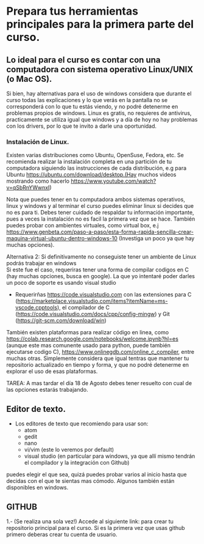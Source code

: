 # Prepara tus herramientas principales para la primera parte del curso.


## Lo ideal para el curso es contar con una computadora con sistema operativo Linux/UNIX (o Mac OS).
Si bien, hay alternativas para el uso de windows considera que durante el curso 
todas las explicaciones y lo que verás en la pantalla no se corresponderá con lo que tu estás viendo, 
y no podré detenerme en problemas propios de windows. Linux es gratis, no requieres de antivirus, practicamente se utiliza igual que windows 
y a día de hoy no hay problemas con los drivers, por lo que te invito a darle una oportunidad. 

### Instalación de Linux.
Existen varias distribuciones como Ubuntu, OpenSuse, Fedora, etc. 
Se recomienda realizar la instalación completa en una partición de tu computadora siguiendo las instrucciones de cada distribución,
e.g para Ubuntu https://ubuntu.com/download/desktop.(Hay muchos videos mostrando como hacerlo https://www.youtube.com/watch?v=qSbRnYWwnxI)

Nota que puedes tener en tu computadora ambos sistemas operativos, linux y windows 
y al terminar el curso puedes eliminar linux si decides que no es para ti. Debes tener cuidado de respaldar tu información importante, pues a veces la instalación no es facil la primera vez que se hace. También puedes probar con ambientes virtuales, como virtual box, e.j https://www.genbeta.com/paso-a-paso/esta-forma-rapida-sencilla-crear-maquina-virtual-ubuntu-dentro-windows-10 (Investiga un poco ya que hay muchas opciones). 

Alternativa 2: Si definitivamente no conseguiste tener un ambiente de Linux podrás trabajar en windows  
Si este fue el caso, requeriras tener una forma de compilar codigos en C (hay muchas opciones, busca en google). La que yo intentaré poder darles un poco de soporte es usando visual studio 
- Requerirñas https://code.visualstudio.com con las extensiones para C (https://marketplace.visualstudio.com/items?itemName=ms-vscode.cpptools), el compilador de C (https://code.visualstudio.com/docs/cpp/config-mingw) y Git (https://git-scm.com/download/win)

También existen plataformas para realizar código en linea, 
como https://colab.research.google.com/notebooks/welcome.ipynb?hl=es (aunque este mas comunente usado para python, puede también ejecutarse codigo C), https://www.onlinegdb.com/online_c_compiler, entre muchas otras. 
Simplemente considera que igual tentras que mantener tu repositorio actualizado en tiempo y forma, y que no podré detenerme en explorar el uso de esas plataformas.

TAREA: A mas tardar el día 18 de Agosto debes tener resuelto con cual de las opciones estarás trabajando.  


## Editor de texto. 

- Los editores de texto que recomiendo para usar son: 
  - atom 
  - gedit 
  - nano
  - vi/vim (este lo veremos por default) 
  - visual studio (en particular para windows, ya que allí mismo tendrán el compilador y la integración con Github) 

 puedes elegir el que sea, quizá puedes probar varios al inicio hasta que decidas con el que te sientas mas cómodo. 
 Algunos también están disponibles en windows. 
 
 
## GITHUB

  1.- (Se realiza una sola vez!) Accede al siguiente link:  para crear tu repositorio principal para el curso. 
  Si es la primera vez que usas github primero deberas crear tu cuenta de usuario. 
  
